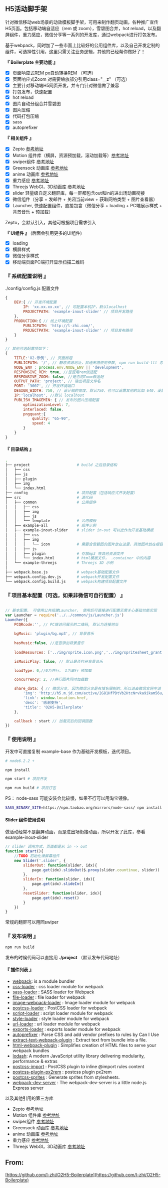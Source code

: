 
## H5活动脚手架

针对微信移动web场景的动效模板脚手架，可用来制作翻页动画，各种推广宣传H5页面。包括移动端自适应（rem 或 zoom），雪碧图合并，hot reload，以及翻屏组件，重力感应，微信分享等一系列的开发库，通过webpack进行打包发布。

基于webpack，同时加了一些市面上比较好的公用组件库，以及自己开发定制的组件，可选择性引用，这里只需关注业务逻辑，其他的已经帮你做好了！

**『 Boilerplate 主要功能 』**

- [x] 页面响应式REM px自动转换REM （可选）
- [x] 页面响应式Zoom 对需要缩放部分引用class="__z" （可选）
- [x] 主要针对移动端H5网页开发，并专门针对微信做了兼容
- [x] 打包发布，快速配置
- [x] hot reload
- [x] 图片自动分组合并雪碧图
- [x] 图片压缩
- [x] 代码打包压缩
- [x] sass
- [x] autoprefixer

**『 相关组件 』** 

- [x] Zepto [参考地址](http://zeptojs.com/)
- [x] Motion 组件库（横屏，资源预加载，滚动加载等）[参考地址](http://tgideas.github.io/motion/)
- [x] swiper组件 [参考地址](https://github.com/nolimits4web/Swiper)
- [x] Greensock 动画库 [参考地址](https://greensock.com/)
- [x] anime 动画库 [参考地址](http://anime-js.com/)
- [x] 重力感应 [参考地址](https://github.com/shrekshrek/orienter)
- [x] Threejs WebGl，3D动画库 [参考地址](https://threejs.org/)
- [x] slider 轻量级自定义翻屏库，每一屏都包含out和in的进出场动画衔接
- [x] 微信组件（分享 + 发邮件 + 关闭当前view + 获取网络类型 + 图片查看器）
- [x] Launcher, 快速配置组件，直接包含（微信分享 + loading + PC端展示样式 + 背景音乐 + 预加载）

Zepto，会默认引入，其他可根据项目需求引入

**『 UI组件 』** (后面会引用更多的UI组件)

- [x] loading 
- [x] 横屏样式 
- [x] 微信分享样式 
- [x] 移动端页面PC端打开显示扫描二维码 

### 『 系统配置说明 』

./config/config.js 配置文件

```javascript
{
    DEV:{ // 开发环境配置
        IP: 'xx.xx.xx.xx', // 可配置本机IP，默认localhost
        PROJECTPATH: 'example-inout-slider' // 项目开发路径
    },
    PRODUCTION:{ // 线上环境配置
        PUBLICPATH: 'http://l-zhi.com/',
        PROJECTPATH: 'example-inout-slider' // 项目发布路径
    }
}

// 其他可选配置项如下：
{
    TITLE:'O2-示例', // 页面标题
    PUBLICPATH: '/', // 静态资源地址，非通天塔使用参数, npm run build-ttt 忽略此参数
    NODE_ENV : process.env.NODE_ENV || 'development',
    RESPONSIVE_REM: true, //是否用rem做适配
    RESPONSIVE_ZOOM: false, //是否用Zoom做适配
    OUTPUT_PATH: 'project', // 输出项目文件名
    PORT: '3007', // 开发环境端口
    DESIGN_WIDTH: 750, // 设计稿的宽度，默认750，也可以设置其他的比如 640，设置后，可直接根据实际设计稿宽高写样式，前提是开启rem 或者 zoom 缩放
    IP:'localhost', //默认 localhost
    PUBLISH_IMAGEMIN: { // 发布的图片压缩配置
        optimizationLevel: 7, 
        interlaced: false,
        pngquant:{
            quality: "65-90",
            speed: 4
        }
    }
}
```

#### 『 目录结构 』
```bash
.
├── project                     # build 之后目录结构
│   ├── css
│   ├── js
│   ├── plugin
│   ├── img
│   └── index.html
├── config                      # 项目配置（包括响应式开发配置）
├── src                         # 源代码
│   ├── common                  # 公用组件    
│   │   ├── css
│   │   ├── img
│   │   ├── js
│   │   └── template            # 公用模板
│   ├── example-all             # 组件示例
│   ├── example-inout-slider    # slider in-out 可以此作为开发基础模板
│   │   ├── css
│   │   ├── img
│   │   │   └── icon            # 需要合雪碧图的图片放在这里，其他图片放在根目录下
│   │   ├── js
│   │   ├── plugin              # 存放mp3 等其他资源文件
│   │   └── index.html          # html模板文件， .container 中的内容
│   └── example-threejs         # Threejs 3D 示例
│
├── webpack.base.js             # webpack基础配置文件 
├── webpack.config.dev.js       # webpack开发配置文件
└── webpack.config.build.js     # webpack构建项目配置文件  
```

### 『 项目基本配置（可选，如果非微信可自行配置） 』
```javascript

// 基本配置， 可使用公共组建Launcher， 使用后可直接进行配置无需关心基础功能实现
var Launcher = require('../../common/js/Launcher.js')
Launcher({
    PCQRcode:'', // PC端访问展示的二维码, 默认为连接地址
    
    bgMusic: 'plugin/bg.mp3', // 背景音乐
    
    hasMusic:false, //是否添加背景音乐
    
    loadResources: ['../img/sprite.icon.png','../img/spritesheet_grant.png','../img/logo.png','plugin/bg.mp3'], // 预加载图片

    isMusicPlay: false, // 默认是否打开背景音乐

    loadType: 0,//0为并行， 1为串行 预加载

    concurrency: 2, //并行图片同时加载数

    share_data: { // 微信分享, 因为微信分享是有域名限制的，所以请去微信官网申请
        'img': 'http://h5.m.jd.com/active/2G81HfPDtVb2HtcNrvka9ikam56u/pages/14313/img/logo.jpeg',   // 选填，默认为空或者当前页面第一张图片
        'link': window.location.href,
        'desc': '感谢支持',
        'title': 'O2H5-Boilerplate'
    },

    callback : start // 加载完后的回调函数
})

```

### 『 使用说明 』

开发中可直接复制 example-base 作为基础开发模板，迭代项目。

```bash
# node6.2.2 +

npm install

npm start # 项目开发

npm run build # 项目打包
```

PS： node-sass 可能安装会比较慢，如果不行可以用淘宝镜像。

```bash
SASS_BINARY_SITE=https://npm.taobao.org/mirrors/node-sass/ npm install node-sass
```

#### Slider 组件使用说明
做活动经常不是翻屏动画，而是进出场衔接动画，所以开发了此库，参看 example-inout-slider
```javascript
// slider 调用方式，页面都是从 in -> out 
function start(){
    //TODO 初始化滑屏幕组件
    new Slider('.slider', {
        sliderOut: function(slider, idx){
            page.get(idx).slideOut($.proxy(slider.countinue, slider))
        },
        sliderIn: function(slider, idx){
            page.get(idx).slideIn()
        },
        resetSlider: function(slider, idx){
            page.get(idx).reset()
        }
    })
}
```
常规的翻屏可以用回swiper

### 『 发布说明 』
```bash
npm run build
```
发布的时候代码可以直接用 **./project** （默认发布代码地址）

#### 『 插件列表 』
* [webpack](https://webpack.github.io/): is a module bundler
* [css-loader](https://github.com/webpack/css-loader) : css loader module for webpack
* [sass-loader](https://github.com/jtangelder/sass-loader) : SASS loader for Webpack
* [file-loader](https://github.com/webpack/file-loader) : file loader for webpack
* [image-webpack-loader](https://github.com/tcoopman/image-webpack-loader) : Image loader module for webpack
* [postcss-loader](https://github.com/postcss/postcss-loader) : PostCSS loader for webpack
* [script-loader](https://github.com/webpack/script-loader) : script loader module for webpack
* [style-loader](https://github.com/webpack/style-loader) : style loader module for webpack
* [url-loader](https://github.com/webpack/url-loader) : url loader module for webpack
* [exports-loader](https://github.com/webpack/exports-loader) : exports loader module for webpack
* [autoprefixer](https://github.com/postcss/autoprefixer) : Parse CSS and add vendor prefixes to rules by Can I Use
* [extract-text-webpack-plugin](https://github.com/webpack/extract-text-webpack-plugin) : Extract text from bundle into a file.
* [html-webpack-plugin](https://github.com/ampedandwired/html-webpack-plugin) : Simplifies creation of HTML files to serve your webpack bundles
* [lodash](https://lodash.com/): A modern JavaScript utility library delivering modularity, performance & extras
* [postcss-import](https://github.com/postcss/postcss-import) : PostCSS plugin to inline @import rules content
* [postcss-plugin-px2rem](https://github.com/ant-tool/postcss-plugin-px2rem) : postcss plugin px2rem
* [postcss-sprites](https://github.com/2createStudio/postcss-sprites) : Generate sprites from stylesheets.
* [webpack-dev-server](https://webpack.github.io/docs/webpack-dev-server.html) : The webpack-dev-server is a little node.js Express server

以及其他引用的第三方库
- Zepto [参考地址](http://zeptojs.com/)
- Motion 组件库 [参考地址](http://tgideas.github.io/motion/)
- swiper组件 [参考地址](https://github.com/nolimits4web/Swiper)
- Greensock 动画库 [参考地址](https://greensock.com/)
- anime 动画库 [参考地址](http://anime-js.com/)
- 重力感应 [参考地址](https://github.com/shrekshrek/orienter)
- Threejs WebGl，3D动画库 [参考地址](https://threejs.org/)

## From: 
[https://github.com/l-zhi/O2H5-Boilerplate](https://github.com/l-zhi/O2H5-Boilerplate)
